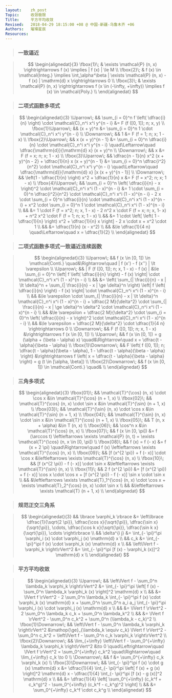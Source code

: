 ```yaml
---
layout:    zh_post
Topic:     收敛极限
Title:     平方平均收敛
Revised:   2018-04-29 18:15:00 +08 @ 中国-新疆-乌鲁木齐 +06
Authors:   璀璨星辰
Resources:
---
```


> ### 一致逼近

> $$
> \begin{alignedat}{3}
> \fbox{1}\; & \exists \mathcal{P} (n, x) \rightrightarrows f (x) \implies | f (x) | \le M \\
> \fbox{2}\; & f (x) \in \mathcal{Integ.} \implies \int_\alpha^\beta | \exists \mathcal{P} (n, x) - f (x) | \mathrm{d} x \rightrightarrows 0 \\
> \fbox{3}\; & \exists \mathcal{P} (n, x) \rightrightarrows f (x \in (-\infty, +\infty)) \implies f (x) \in \mathcal{Poly.} \\ 
> \end{alignedat}
> $$
>

> ### 二项式函数多项式

> $$
> \begin{alignedat}{3}
> \Uparrow\;         &&           \sum_{i = 0}^n f \left( \dfrac{i}{n} \right) \cdot \mathcal{C}_n^i x^i y^{n - i} &= F (f ([0, 1]); n; x, y) \\
> \fbox{1}\Uparrow\; &&                                                                                  (x + y)^n &= \sum_{i = 0}^n 1 \cdot \mathcal{C}_n^i x^i y^{n - i} \\
> \Downarrow\;       &&                                                                                          1 &= F (f = 1; n; x; 1 - x) \\
> \fbox{2}\Uparrow\; &&                                                                          x (x + y)^{n - 1} &= \sum_{i = 0}^n \dfrac{i}{n} \cdot \mathcal{C}_n^i x^i y^{n - i} \quad\Leftarrow\quad \dfrac{\mathrm{d}}{\mathrm{d} x} (x + y)^n \\
> \Downarrow\;       &&                                                                                          x &= F (f = x; n; x; 1 - x) \\
> \fbox{3}\Uparrow\; &&                      \dfrac{n - 1}{n} x^2 (x + y)^{n - 2} + \dfrac{1}{n} x (x + y)^{n - 1} &= \sum_{i = 0}^n \dfrac{i^2}{n^2} \cdot \mathcal{C}_n^i x^i y^{n - i} \quad\Leftarrow\quad \dfrac{\mathrm{d}}{\mathrm{d} x} [x (x + y)^{n - 1}] \\
> \Downarrow\;       &&                                        \left(1 - \dfrac{1}{n} \right) x^2 + \dfrac{1}{n} x &= F (f = x^2; n; x; 1 - x) \\
> \fbox{4}\Uparrow\; && \sum_{i = 0}^n \left( \dfrac{i}{n} - x \right)^2 \cdot \mathcal{C}_n^i x^i (1 - x)^{n - i} &= 1 \cdot \sum_{i = 0}^n \dfrac{i^2}{n^2} \cdot \mathcal{C}_n^i x^i (1 - x)^{n - i} - 2 x \cdot \sum_{i = 0}^n \dfrac{i}{n} \cdot \mathcal{C}_n^i x^i (1 - x)^{n - i} + x^2 \cdot \sum_{i = 0}^n 1 \cdot \mathcal{C}_n^i x^i (1 - x)^{n - i} \\
>                    &&                                                                                            &= 1 \cdot F (f = x^2; n; x, 1 - x) - 2 n^2 x \cdot F (f = x; n; x, 1- x) + n^2 x^2 \cdot F (f = 1; n; x; 1 - x) \\
>                    &&                                                                                            &= 1 \cdot \left[ \left( 1 - \dfrac{1}{n} \right) x^2 + \dfrac{1}{n} x \right] - 2 x \cdot x + x^2 \cdot 1 \\
>                    &&                                                                                            &= \dfrac{1}{n} (x - x^2) \\
>                    &&                                                                                            &\le \dfrac{1}{4 n} \quad\Leftarrow\quad x = \dfrac{1}{2} \\
> \end{alignedat}
> $$
>

> ### 二项式函数多项式一致逼近连续函数

> $$
> \begin{alignedat}{3}
> \Uparrow\;           &&                                                                 f (x \in [0, 1]) \in \mathcal{Conti.} \quad&\Rightarrow\quad | f (x') - f (x'') | \lt \varepsilon \\
> \Uparrow\;           &&                                                                    | F (f ([0, 1]); n; x, 1 - x) - f (x) | &\le \sum_{i = 0}^n \left| f \left( \dfrac{i}{n} \right) - f (x) \right| \cdot \mathcal{C}_n^i x^i (1 - x)^{n - i} \\
>                      &&                                                                                                            &= \left( \sum_{| \frac{i}{n} - x | \lt \delta}^n + \sum_{| \frac{i}{n} - x | \ge \delta}^n \right) \left| f \left( \dfrac{i}{n} \right) - f (x) \right| \cdot \mathcal{C}_n^i x^i (1 - x)^{n - i} \\
>                      &&                                                                                                            &\le \varepsilon \cdot \sum_{| \frac{i}{n} - x | \lt \delta}^n \mathcal{C}_n^i x^i (1 - x)^{n - i} + \dfrac{2 M}{\delta^2} \cdot \sum_{| \frac{i}{n} - x | \ge \delta}^n \delta^2 \cdot \mathcal{C}_n^i x^i (1 - x)^{n - i} \\
>                      &&                                                                                                            &\le \varepsilon + \dfrac{2 M}{\delta^2} \cdot \sum_{i = 0}^n \left( \dfrac{i}{n} - x \right)^2 \cdot \mathcal{C}_n^i x^i (1 - x)^{n - i} \\
>                      &&                                                                                                            &\le \varepsilon + \dfrac{2 M}{\delta^2} \cdot \dfrac{1}{4 n} \rightrightarrows 0 \\
> \Downarrow\;         &&                                                                                F (f ([0, 1]); n; x, 1 - x) &\rightrightarrows f (x \in [0, 1]) \\
> \Uparrow\;           &&                                                    f (x \in [0, 1]) = g (\alpha + (\beta - \alpha) x) \quad&\Rightarrow\quad x = \dfrac{t - \alpha}{\beta - \alpha} \\
> \fbox{1}\Downarrow\; && F \left( f ([0, 1]); n; \dfrac{t - \alpha}{\beta - \alpha}, 1 - \dfrac{t - \alpha}{\beta - \alpha} \right) &\rightrightarrows f \left( x = \dfrac{t - \alpha}{\beta - \alpha} \right) = g (t \in [\alpha, \beta]) \\
> \fbox{2}\Downarrow\; &&                                                                 f (x \in [0, 1]) \in \mathcal{Conti.} \quad& \\
> \end{alignedat}
> $$
>

> ### 三角多项式

> $$
> \begin{alignedat}{3}
> \fbox{01}\; && \mathcal{T}^{\cos} (n, x) \cdot \cos x &\in \mathcal{T}^{\cos} (n + 1, x)  \\
> \fbox{02}\; && \mathcal{T}^{\cos} (n, x) \cdot \sin x &\in \mathcal{T}^{\sin} (n + 1, x) \\
> \fbox{03}\; && \mathcal{T}^{\sin} (n, x) \cdot \cos x &\in \mathcal{T}^{\sin} (n + 1, x) \\
> \fbox{04}\; && \mathcal{T}^{\sin} (n, x) \cdot \sin x &\in \mathcal{T}^{\cos} (n + 1, x) \\
> \fbox{05}\; &&                      T (n, x + \alpha) &\in T (n, x) \\
> \fbox{06}\; &&                               \cos^n x &\in \mathcal{T}^{\cos} (n, x) \\
> \fbox{07}\; &&                     f (x \in [0, \pi]) &= f (\arccos t) \leftleftarrows \exists \mathcal{P} (n, t) = \exists \mathcal{T}^{\cos} (n, x \in [0, \pi]) \\
> \fbox{08}\; &&                        f (x) = f (- x) &= f (x + 2 \pi) \quad\Rightarrow\quad f (x) \leftleftarrows \exists \mathcal{T}^{\cos} (n, x) \\
> \fbox{09}\; && [f (x^{2 \pi}) + f (- x)] \cdot \cos x &\leftleftarrows \exists \mathcal{T}^{\cos} (n, x) \\
> \fbox{10}\; && [f (x^{2 \pi}) - f (- x)] \cdot \sin x &\leftleftarrows \exists \mathcal{T}^{\sin} (n, x) \\
> \fbox{11}\; &&                        2 f (x^{2 \pi}) &= [f (x^{2 \pi}) + f (- x)] \cos x \cdot \cos x + [f (x^{2 \pi}) - f (- x)] \sin x \cdot \sin x \\
>             &&                                        &\leftleftarrows \exists \mathcal{T}_1^{\cos} (n, x) \cdot \cos x + \exists \mathcal{T}_2^{\cos} (n, x) \cdot \sin x \\
>             &&                                        &\leftleftarrows \exists \mathcal{T} (n + 1, x) \\
> \end{alignedat}
> $$
>

> ### 规范正交三角系

> $$
> \begin{alignedat}{3}
> &&                \lbrace \varphi_k \rbrace &= \left\lbrace \dfrac{1}{\sqrt{2 \pi}}, \dfrac{\cos x}{\sqrt{\pi}}, \dfrac{\sin x}{\sqrt{\pi}}, \cdots, \dfrac{\cos k x}{\sqrt{\pi}}, \dfrac{\sin k x}{\sqrt{\pi}}, \cdots \right\rbrace \\
> &&                             \delta^{i j} &= \int_{- \pi}^\pi \varphi_i (x) \cdot \varphi_j (x) \mathrm{d} x \\
> &&                                      c_k &= \int_{- \pi}^\pi f (x) \cdot \varphi_k (x) \mathrm{d} x \\
> && \left\lVert f - \varphi_k \right\rVert^2 &= \int_{- \pi}^\pi [f (x) - \varphi_k (x)]^2 \mathrm{d} x \\
> \end{alignedat}
> $$
>

> ### 平方平均收敛

> $$
> \begin{alignedat}{3}
> \Uparrow\;           &&                  \left\lVert f - \sum_0^n \lambda_k \varphi_k \right\rVert^2 &= \int_{- \pi}^\pi \left[ f (x) - \sum_0^n \lambda_k \varphi_k (x) \right]^2 \mathrm{d} x \\
>                      &&                                                                              &= \lVert f \rVert^2 - 2 \sum_0^n \lambda_k \int_{- \pi}^\pi f (x) \cdot \varphi_k (x) \mathrm{d} x + \sum_0^n \sum_0^n a_i a_j \int_{- \pi}^\pi \varphi_i (x) \cdot \varphi_j (x) \mathrm{d} x \\
>                      &&                                                                              &= \lVert f \rVert^2 - 2 \sum_0^n \lambda_k c_k + \sum_0^n \lambda_k^2 \\
>                      &&                                                                              &= \lVert f \rVert^2 - \sum_0^n c_k^2 + \sum_0^n (\lambda_k - c_k)^2 \\
> \fbox{1}\Downarrow\; &&                  \left\lVert f - \sum_0^n \lambda_k \varphi_k \right\rVert^2 &\mathop{\ge}_{\lambda_k \equiv c_k} \lVert f \rVert^2 - \sum_0^n c_k^2 = \left\lVert f - \sum_0^n c_k \varphi_k \right\rVert^2 \\
> \fbox{2}\Downarrow\; && \lim_{+\infty} \left\lVert f - \sum_0^{+\infty} \lambda_k \varphi_k \right\rVert^2 &\to 0 \quad\Leftrightarrow\quad \lVert f \rVert^2 = \sum_0^{+\infty} c_k^2 \quad\Rightarrow\quad \lim_{+\infty} c_k \to 0 \\
> \Downarrow\; && f &= \sum_0^{+\infty} c_k \varphi_k (x) \\
> \fbox{3}\Downarrow\; && \int_{- \pi}^\pi f (x) \cdot g (x) \mathrm{d} x &= \dfrac{1}{4} \int_{- \pi}^\pi \left[ f (x) + g (x) \right]^2 \mathrm{d} x - \dfrac{1}{4} \int_{- \pi}^\pi [f (x) - g (x)]^2 \mathrm{d} x \\
> && &= \dfrac{1}{4} \left[ \sum_0^{+\infty} (c_k^f + c_k^g)^2 - \sum_0^{+\infty} (c_k^f - c_k^g)^2 \right] \\
> && &= \sum_0^{+\infty} c_k^f \cdot c_k^g \\
> \end{alignedat}
> $$
>

